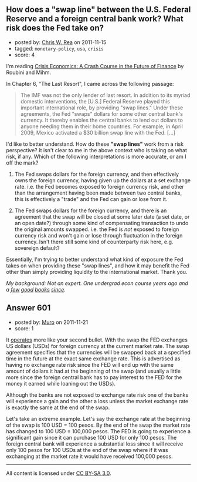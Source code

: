 ## How does a "swap line" between the U.S. Federal Reserve and a foreign central bank work? What risk does the Fed take on?

- posted by: [Chris W. Rea](https://stackexchange.com/users/-1/160-chris-w-rea) on 2011-11-15
- tagged: `monetary-policy`, `usa`, `crisis`
- score: 4

I'm reading [Crisis Economics: A Crash Course in the Future of Finance][5] by Roubini and Mihm.

In Chapter 6, "The Last Resort", I came across the following passage:

> The IMF was not the only lender of last resort.  In addition to its
> myriad domestic interventions, the [U.S.] Federal Reserve played this
> important international role, by providing "swap lines." Under these
> agreements, the Fed "swaps" dollars for some other central bank's
> currency.  It thereby enables the central banks to lend out dollars to
> anyone needing them in their home countries. For example, in April
> 2009, Mexico activated a $30 billion swap line with the Fed. [...]

I'd like to better understand.  How do these **"swap lines"** work from a risk perspective? It isn't clear to me in the above context who is taking on what risk, if any.  Which of the following interpretations is more accurate, or am I off the mark?

 1. The Fed swaps dollars for the foreign currency, and then effectively owns the foreign currency, having given up the dollars at a set exchange rate.  i.e. the Fed becomes exposed to foreign currency risk, and other than the arrangement having been made between two central banks, this is effectively a "trade" and the Fed can gain or lose from it.

 2. The Fed swaps dollars for the foreign currency, and there is an agreement that the swap will be closed at some later date (a set date, or an open date?) through some kind of compensating transaction to undo the original amounts swapped.  i.e. the Fed is *not* exposed to foreign currency risk and won't gain or lose through fluctuation in the foreign currency.  Isn't there still some kind of counterparty risk here, e.g. sovereign default?

Essentially, I'm trying to better understand what kind of exposure the Fed takes on when providing these "swap lines", and how it may benefit the Fed other than simply providing liquidity to the international market.  Thank you.

*My background: Not an expert. One undergrad econ course years ago and a [few][1] [good][2] [books][3] [since][4].*

  [1]: http://www.amazon.com/Ascent-Money-Financial-History-World/dp/0143116177
  [2]: http://www.amazon.com/Great-Crash-1929-Kenneth-Galbraith/dp/0547248164
  [3]: http://www.amazon.com/World-Curved-Hidden-Dangers-Economy/dp/B0030EG0O8
  [4]: http://www.amazon.com/Return-Depression-Economics-Crisis-2008/dp/B0051BNVIG
  [5]: http://www.amazon.com/Crisis-Economics-Course-Future-Finance/dp/1594202508


## Answer 601

- posted by: [Muro](https://stackexchange.com/users/-1/165-muro) on 2011-11-21
- score: 1

<p>It <a href="http://blogs.wsj.com/economics/2010/05/10/a-primer-on-the-feds-swap-lines-with-europe/" rel="nofollow">operates</a> more like your second bullet.  With the swap the FED exchanges US dollars (USDs) for foreign currency at the current market rate.  The swap agreement specifies that the currencies will be swapped back at a specified time in the future at the exact same exchange rate.  This is advertised as having no exchange rate risk since the FED will end up with the same amount of dollars it had at the beginning of the swap (and usually a little more since the foreign central bank has to pay interest to the FED for the money it earned while loaning out the USDs).</p>

<p>Although the banks are not exposed to exchange rate risk one of the banks will experience a gain and the other a loss unless the market exchange rate is exactly the same at the end of the swap.</p>

<p>Let's take an extreme example.  Let's say the exchange rate at the beginning of the swap is 100 USD = 100 pesos.  By the end of the swap the market rate has changed to 100 USD = 100,000 pesos.  The FED is going to experience a significant gain since it can purchase 100 USD for only 100 pesos.  The foreign central bank will experience a substantial loss since it will receive only 100 pesos for 100 USDs at the end of the swap where if it was exchanging at the market rate it would have received 100,000 pesos.</p>




---

All content is licensed under [CC BY-SA 3.0](https://creativecommons.org/licenses/by-sa/3.0/).
